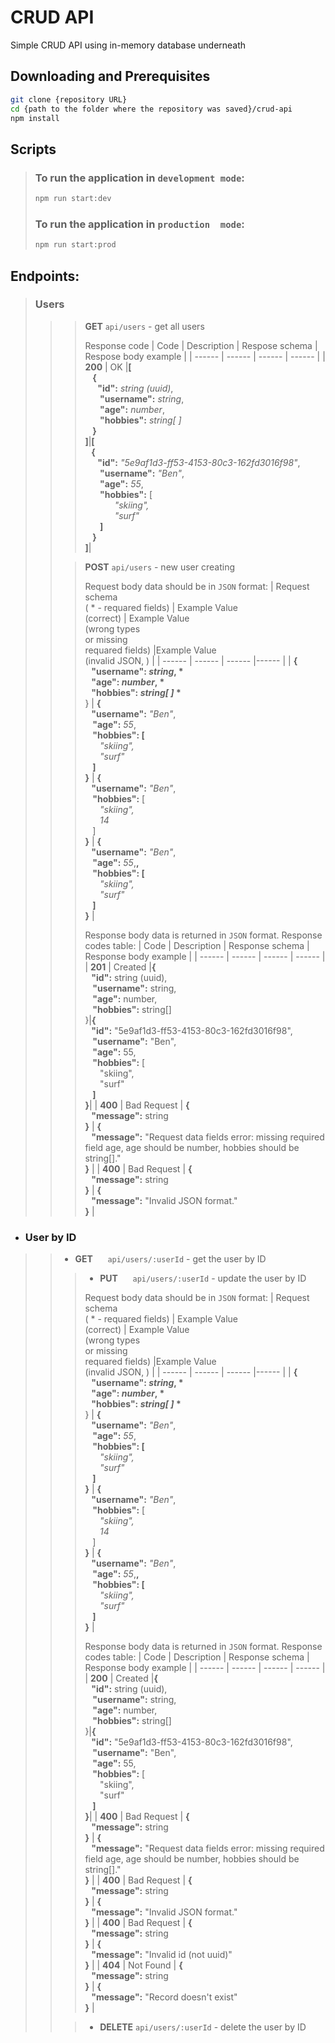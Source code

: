 # CRUD API
Simple CRUD API using in-memory database underneath

## Downloading and Prerequisites

```bash
git clone {repository URL}
cd {path to the folder where the repository was saved}/crud-api
npm install
```

## Scripts
>### To run the application in `development mode`:
>```bash
>npm run start:dev
>```
>
>### To run the application in `production  mode`:
>```bash
>npm run start:prod
>```

## Endpoints:
>### Users
>>>**GET** `api/users` - get all users
>>>
>>> Response code
>>>| Code | Description | Respose schema | Respose body example |
>>>| ------ | ------ | ------ | ------ |
>>>| **200** | OK |**[**<br>   **{<br>      "id":** *string (uuid)*,<br>      **"username":** *string*,<br>      **"age":** *number*,<br>      **"hobbies":** *string[ ]*<br>   **}**<br>**]**|**[<br>   {<br>      "id":** *"5e9af1d3-ff53-4153-80c3-162fd3016f98"*,<br>      **"username":** *"Ben"*,<br>      **"age":** *55*,<br>      **"hobbies":** [<br>            *"skiing",<br>            "surf"*<br>      **]**<br>   **}<br>]**|
>>
>>
>>>**POST** `api/users` - new user creating
>>>
>>>Request body data should be in `JSON` format:
>>>| Request schema<br>( * - requared fields) | Example Value<br>(correct) | Example Value<br>(wrong types<br>or missing<br>requared fields) |Example Value<br>(invalid JSON, ) |
>>>| ------ | ------ | ------ |------ |
>>>| **{<br>   "username": *string*, *<br>   **"age":** *number*, *<br>   **"hobbies":** *string[ ]* *<br>**} | **{<br>   "username":** *"Ben"*,<br>   **"age":** *55*,<br>   **"hobbies": [**<br>      *"skiing",<br>      "surf"*<br>   **]**<br>**}** | **{<br>   "username":** *"Ben"*,<br>   **"hobbies":** [<br>      *"skiing",<br>      14*<br>   ]<br>**}** | **{<br>   "username":** *"Ben"*,<br>   **"age":** *55*,**,**<br>   **"hobbies": [**<br>      *"skiing",<br>      "surf"*<br>   **]**<br>**}** |
>>>
>>> Response body data is returned in `JSON` format. Response codes table:
>>>| Code | Description | Response schema | Response body example  |
>>>| ------ | ------ | ------ | ------ |
>>>| **201** | Created |**{<br>   "id":** string (uuid),<br>   **"username":** string,<br>   **"age":** number,<br>   **"hobbies":** string[]**<br>**}|**{<br>   "id":** "5e9af1d3-ff53-4153-80c3-162fd3016f98",<br>   **"username":** "Ben",<br>   **"age":** 55,<br>   **"hobbies":** [<br>      "skiing",<br>      "surf"<br>   **]**<br>**}**|
>>>| **400** | Bad Request | **{<br>   "message":** string **<br>}** | **{<br>   "message":** "Request data fields error: missing required field age, age should be number, hobbies should be string[]."**<br>}** |
>>>| **400** | Bad Request | **{<br>   "message":** string **<br>}** | **{<br>   "message":** "Invalid JSON format."**<br>}** |

- ### User by ID
>>  - **GET**      `api/users/:userId` - get the user by ID
>>>  - **PUT**      `api/users/:userId` - update the user by ID
>>>
>>>Request body data should be in `JSON` format:
>>>| Request schema<br>( * - requared fields) | Example Value<br>(correct) | Example Value<br>(wrong types<br>or missing<br>requared fields) |Example Value<br>(invalid JSON, ) |
>>>| ------ | ------ | ------ |------ |
>>>| **{<br>   "username": *string*, *<br>   **"age":** *number*, *<br>   **"hobbies":** *string[ ]* *<br>**} | **{<br>   "username":** *"Ben"*,<br>   **"age":** *55*,<br>   **"hobbies": [**<br>      *"skiing",<br>      "surf"*<br>   **]**<br>**}** | **{<br>   "username":** *"Ben"*,<br>   **"hobbies":** [<br>      *"skiing",<br>      14*<br>   ]<br>**}** | **{<br>   "username":** *"Ben"*,<br>   **"age":** *55*,**,**<br>   **"hobbies": [**<br>      *"skiing",<br>      "surf"*<br>   **]**<br>**}** |
>>>
>>> Response body data is returned in `JSON` format. Response codes table:
>>>| Code | Description | Response schema | Response body example  |
>>>| ------ | ------ | ------ | ------ |
>>>| **200** | Created |**{<br>   "id":** string (uuid),<br>   **"username":** string,<br>   **"age":** number,<br>   **"hobbies":** string[]**<br>**}|**{<br>   "id":** "5e9af1d3-ff53-4153-80c3-162fd3016f98",<br>   **"username":** "Ben",<br>   **"age":** 55,<br>   **"hobbies":** [<br>      "skiing",<br>      "surf"<br>   **]**<br>**}**|
>>>| **400** | Bad Request | **{<br>   "message":** string **<br>}** | **{<br>   "message":** "Request data fields error: missing required field age, age should be number, hobbies should be string[]."**<br>}** |
>>>| **400** | Bad Request | **{<br>   "message":** string **<br>}** | **{<br>   "message":** "Invalid JSON format."**<br>}** |
>>>| **400** | Bad Request | **{<br>   "message":** string **<br>}** | **{<br>   "message":** "Invalid id (not uuid)"**<br>}** |
>>>| **404** | Not Found | **{<br>   "message":** string **<br>}** | **{<br>   "message":** "Record doesn't exist"**<br>}** |
>>
>>>  - **DELETE** `api/users/:userId` - delete the user by ID

